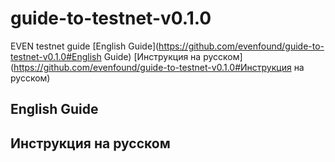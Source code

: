 # guide-to-testnet-v0.1.0
EVEN testnet guide
[English Guide](https://github.com/evenfound/guide-to-testnet-v0.1.0#English Guide)
[Инструкция на русском](https://github.com/evenfound/guide-to-testnet-v0.1.0#Инструкция на русском)
## English Guide
## Инструкция на русском
